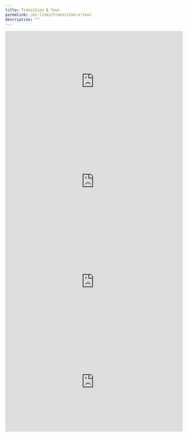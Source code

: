 ```yaml
---
title: Transition E Tour
permalink: /ez-links/transition-e-tour
description: ""
---
```

<iframe width="560" height="315" src="https://www.youtube.com/embed/wE4aI3alNBE" title="YouTube video player" frameborder="0" allow="accelerometer; autoplay; clipboard-write; encrypted-media; gyroscope; picture-in-picture" allowfullscreen></iframe>
<br>
<iframe width="560" height="315" src="https://www.youtube.com/embed/FPf4BRbzS4Q" title="YouTube video player" frameborder="0" allow="accelerometer; autoplay; clipboard-write; encrypted-media; gyroscope; picture-in-picture" allowfullscreen></iframe>
<br>
<iframe width="560" height="315" src="https://www.youtube.com/embed/SQfBDZOwCUk" title="YouTube video player" frameborder="0" allow="accelerometer; autoplay; clipboard-write; encrypted-media; gyroscope; picture-in-picture" allowfullscreen></iframe>
<br>
<iframe width="560" height="315" src="https://www.youtube.com/embed/7M5syId_jcE" title="YouTube video player" frameborder="0" allow="accelerometer; autoplay; clipboard-write; encrypted-media; gyroscope; picture-in-picture" allowfullscreen></iframe>